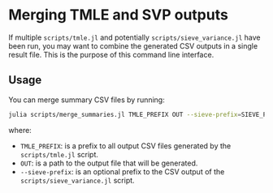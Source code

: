 # Merging TMLE and SVP outputs

If multiple `scripts/tmle.jl` and potentially `scripts/sieve_variance.jl` have been run, you may want to combine the generated CSV outputs in a single result file. This is the purpose of this command line interface.

## Usage

You can merge summary CSV files by running:

```bash
julia scripts/merge_summaries.jl TMLE_PREFIX OUT --sieve-prefix=SIEVE_PREFIX
```

where:

- `TMLE_PREFIX`: is a prefix to all output CSV files generated by the `scripts/tmle.jl` script.
- `OUT`: is a path to the output file that will be generated.
- `--sieve-prefix`: is an optional prefix to the CSV output of the `scripts/sieve_variance.jl` script.
